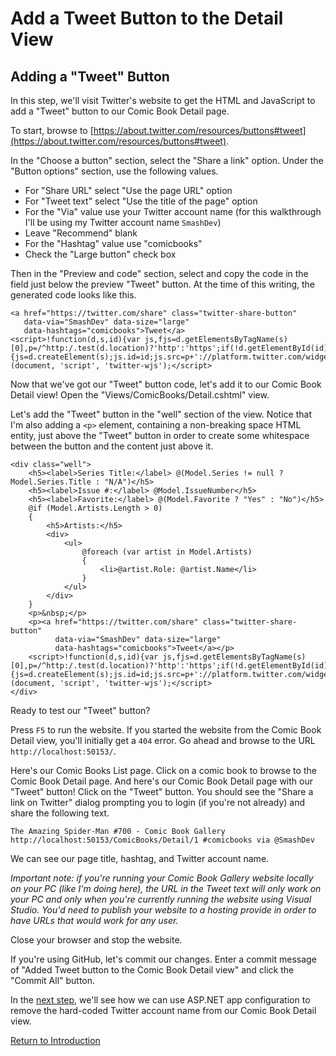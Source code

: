 
# Add a Tweet Button to the Detail View

## Adding a "Tweet" Button

In this step, we'll visit Twitter's website to get the HTML and JavaScript to add a "Tweet" button to our Comic Book Detail page.

To start, browse to [https://about.twitter.com/resources/buttons#tweet](https://about.twitter.com/resources/buttons#tweet).

In the "Choose a button" section, select the "Share a link" option. Under the "Button options" section, use the following values.

* For "Share URL" select "Use the page URL" option
* For "Tweet text" select "Use the title of the page" option
* For the "Via" value use your Twitter account name (for this walkthrough I'll be using my Twitter account name `SmashDev`)
* Leave "Recommend" blank
* For the "Hashtag" value use "comicbooks"
* Check the "Large button" check box

Then in the "Preview and code" section, select and copy the code in the field just below the preview "Tweet" button. At the time of this writing, the generated code looks like this.

```
<a href="https://twitter.com/share" class="twitter-share-button" 
   data-via="SmashDev" data-size="large" 
   data-hashtags="comicbooks">Tweet</a> 
<script>!function(d,s,id){var js,fjs=d.getElementsByTagName(s)[0],p=/^http:/.test(d.location)?'http':'https';if(!d.getElementById(id)){js=d.createElement(s);js.id=id;js.src=p+'://platform.twitter.com/widgets.js';fjs.parentNode.insertBefore(js,fjs);}}(document, 'script', 'twitter-wjs');</script>
```

Now that we've got our "Tweet" button code, let's add it to our Comic Book Detail view! Open the "Views/ComicBooks/Detail.cshtml" view.

Let's add the "Tweet" button in the "well" section of the view. Notice that I'm also adding a `<p>` element, containing a non-breaking space HTML entity, just above the "Tweet" button in order to create some whitespace between the button and the content just above it.

```
<div class="well">
    <h5><label>Series Title:</label> @(Model.Series != null ? Model.Series.Title : "N/A")</h5>
    <h5><label>Issue #:</label> @Model.IssueNumber</h5>
    <h5><label>Favorite:</label> @(Model.Favorite ? "Yes" : "No")</h5>
    @if (Model.Artists.Length > 0)
    {
        <h5>Artists:</h5>
        <div>
            <ul>
                @foreach (var artist in Model.Artists)
                {
                    <li>@artist.Role: @artist.Name</li>
                }
            </ul>
        </div>
    }
    <p>&nbsp;</p>
    <p><a href="https://twitter.com/share" class="twitter-share-button" 
          data-via="SmashDev" data-size="large" 
          data-hashtags="comicbooks">Tweet</a></p>
    <script>!function(d,s,id){var js,fjs=d.getElementsByTagName(s)[0],p=/^http:/.test(d.location)?'http':'https';if(!d.getElementById(id)){js=d.createElement(s);js.id=id;js.src=p+'://platform.twitter.com/widgets.js';fjs.parentNode.insertBefore(js,fjs);}}(document, 'script', 'twitter-wjs');</script>
</div>
```

Ready to test our "Tweet" button?

Press `F5` to run the website. If you started the website from the Comic Book Detail view, you'll initially get a `404` error. Go ahead and browse to the URL `http://localhost:50153/`.

Here's our Comic Books List page. Click on a comic book to browse to the Comic Book Detail page. And here's our Comic Book Detail page with our "Tweet" button! Click on the "Tweet" button. You should see the "Share a link on Twitter" dialog prompting you to login (if you're not already) and share the following text.

```
The Amazing Spider-Man #700 - Comic Book Gallery http://localhost:50153/ComicBooks/Detail/1 #comicbooks via @SmashDev
```

We can see our page title, hashtag, and Twitter account name.

_Important note: if you're running your Comic Book Gallery website locally on your PC (like I'm doing here), the URL in the Tweet text will only work on your PC and only when you're currently running the website using Visual Studio. You'd need to publish your website to a hosting provide in order to have URLs that would work for any user._

Close your browser and stop the website.

If you're using GitHub, let's commit our changes. Enter a commit message of "Added Tweet button to the Comic Book Detail view" and click the "Commit All" button.

In the [next step](02-using-app-configuration.md), we'll see how we can use ASP.NET app configuration to remove the hard-coded Twitter account name from our Comic Book Detail view.

[Return to Introduction](README.md)
